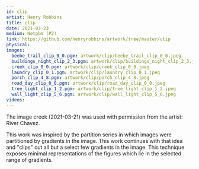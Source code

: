 ```yaml
---
id: clip
artist: Henry Robbins
title: clip
date: 2021-03-23
medium: Netpbm (P2)
link: https://github.com/henryrobbins/artwork/tree/master/clip
physical:
images:
  beebe_trail_clip_0_0.pgm: artwork/clip/beebe_trail_clip_0_0.jpeg
  buildings_night_clip_2_3.pgm: artwork/clip/buildings_night_clip_2_3.jpeg
  creek_clip_0_0.pgm: artwork/clip/creek_clip_0_0.jpeg
  laundry_clip_0_1.pgm: artwork/clip/laundry_clip_0_1.jpeg
  porch_clip_4_8.pgm: artwork/clip/porch_clip_4_8.jpeg
  road_day_clip_0_0.pgm: artwork/clip/road_day_clip_0_0.jpeg
  tree_light_clip_1_2.pgm: artwork/clip/tree_light_clip_1_2.jpeg
  wall_light_clip_5_6.pgm: artwork/clip/wall_light_clip_5_6.jpeg
videos:
---
```

The image creek (2021-03-21) was used with permission from the artist:
River Chavez.

This work was inspired by the partition series in which images were partitioned
by gradients in the image. This work continues with that idea and "clips" out
all but a select few gradients in the image. This technique exposes minimal
representations of the figures which lie in the selected range of gradients.

